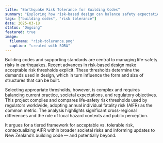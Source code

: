 ```yaml
---
title: "Earthquake Risk Tolerance for Building Codes"
summary: "Exploring how risk-based design can balance safety expectations, regulatory goals, and acceptable life-safety risk in buildings."
tags: ["building codes", "risk tolerance"]
date: 2025-03-18
status: "Ongoing"
featured: true
image:
  filename: "risk-tolerance.png"
  caption: "created with SORA"
---
```


Building codes and supporting standards are central to managing life-safety risks in earthquakes. Recent advances in risk-based design make acceptable risk thresholds explicit. These thresholds determine the demands used in design, which in turn influence the form and size of structures that can be built.

Selecting appropriate thresholds, however, is complex and requires balancing current practice, societal expectations, and regulatory objectives. This project compiles and compares life-safety risk thresholds used by regulators worldwide, adopting annual individual fatality risk (AIFR) as the common metric. The analysis highlights significant cross-regional differences and the role of local hazard contexts and public perception.

It argues for a tiered framework for acceptable vs. tolerable risk, contextualizing AIFR within broader societal risks and informing updates to New Zealand’s building code — and potentially beyond.
